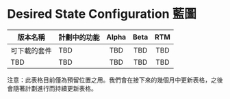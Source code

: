 # <a name="desired-state-configuration-roadmap"></a>Desired State Configuration 藍圖

| 版本名稱 | 計劃中的功能 | Alpha | Beta | RTM |
| ---- | -------- | :-------: | :-------:| :-----: |
| 可下載的套件 | TBD | TBD | TBD | TBD |
| TBD | TBD | TBD | TBD | TBD |

注意：此表格目前僅為預留位置之用。我們會在接下來的幾個月中更新表格，之後會隨著計劃進行而持續更新表格。 